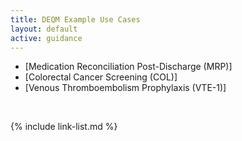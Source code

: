 ```yaml
---
title: DEQM Example Use Cases
layout: default
active: guidance
---
```


- [Medication Reconciliation Post-Discharge (MRP)]
- [Colorectal Cancer Screening (COL)]
- [Venous Thromboembolism Prophylaxis (VTE-1)]

<br />

{% include link-list.md %}
